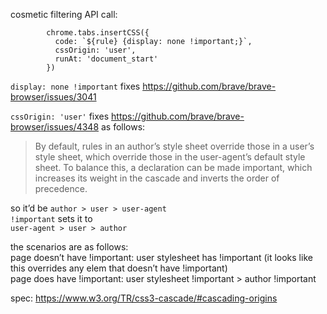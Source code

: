 

cosmetic filtering API call:

```
        chrome.tabs.insertCSS({
          code: `${rule} {display: none !important;}`,
          cssOrigin: 'user',
          runAt: 'document_start'
        })
```


`display: none !important` fixes https://github.com/brave/brave-browser/issues/3041

`cssOrigin: 'user'` fixes https://github.com/brave/brave-browser/issues/4348 as follows: 


>By default, rules in an author’s style sheet override those in a user’s style sheet, which override those in the user-agent’s default style sheet. To balance this, a declaration can be made important, which increases its weight in the cascade and inverts the order of precedence.

so it’d be `author > user > user-agent`  
`!important` sets it to  
`user-agent > user > author`

the scenarios are as follows:  
page doesn’t have !important: user stylesheet has !important (it looks like this overrides any elem that doesn’t have !important)  
page does have !important: user stylesheet !important > author !important  

spec: https://www.w3.org/TR/css3-cascade/#cascading-origins

